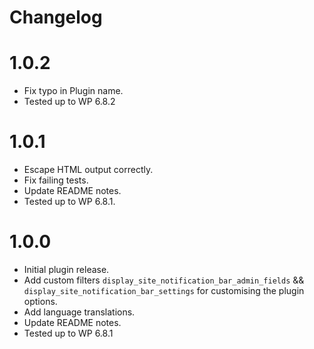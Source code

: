 # Changelog

# 1.0.2
* Fix typo in Plugin name.
* Tested up to WP 6.8.2

# 1.0.1
* Escape HTML output correctly.
* Fix failing tests.
* Update README notes.
* Tested up to WP 6.8.1.

# 1.0.0
* Initial plugin release.
* Add custom filters `display_site_notification_bar_admin_fields` && `display_site_notification_bar_settings` for customising the plugin options.
* Add language translations.
* Update README notes.
* Tested up to WP 6.8.1
